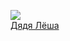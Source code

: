 ![](/books/detective/Мария%20Викторовна%20Семенова/Дядя%20Лёша.jpg)  
[Дядя Лёша](/books/detective/Мария%20Викторовна%20Семенова/Дядя%20Лёша)
